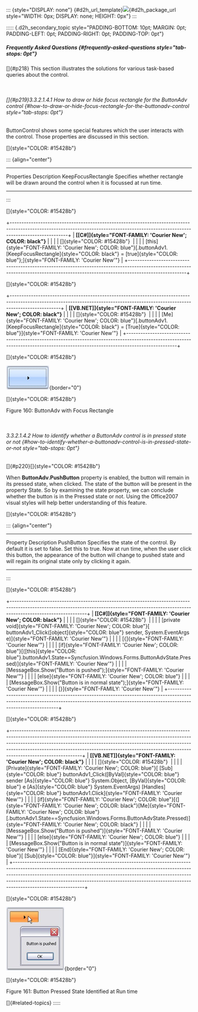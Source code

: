 ::: {style="DISPLAY: none"}
[](ms-xhelp:///?Id=d2h_url_template){#d2h_url_template}![](!package_url!){#d2h_package_url style="WIDTH: 0px; DISPLAY: none; HEIGHT: 0px"}
:::

::::: {.d2h_secondary_topic style="PADDING-BOTTOM: 10pt; MARGIN: 0pt; PADDING-LEFT: 0pt; PADDING-RIGHT: 0pt; PADDING-TOP: 0pt"}
##### Frequently Asked Questions {#frequently-asked-questions style="tab-stops: 0pt"}

[]{#p218} This section illustrates the solutions for various task-based queries about the control.

 

###### []{#p219}3.3.2.1.4.1 How to draw or hide focus rectangle for the ButtonAdv control {#how-to-draw-or-hide-focus-rectangle-for-the-buttonadv-control style="tab-stops: 0pt"}

ButtonControl shows some special features which the user interacts with the control. Those properties are discussed in this section.

[]{style="COLOR: #15428b"} 

::: {align="center"}
  -------------------- -----------------------------------------------------------------------------------------------
  Properties           Description
  KeepFocusRectangle   Specifies whether rectangle will be drawn around the control when it is focussed at run time.
  -------------------- -----------------------------------------------------------------------------------------------
:::

[]{style="COLOR: #15428b"} 

+------------------------------------------------------------------------------------------------------------------------------------------------------------------------------------+
| **[\[C#\]]{style="FONT-FAMILY: 'Courier New'; COLOR: black"}**                                                                                                                     |
|                                                                                                                                                                                    |
| []{style="COLOR: #15428b"}                                                                                                                                                         |
|                                                                                                                                                                                    |
| [this]{style="FONT-FAMILY: 'Courier New'; COLOR: blue"}[.buttonAdv1.[KeepFocusRectangle]{style="COLOR: black"} = [true]{style="COLOR: blue"};]{style="FONT-FAMILY: 'Courier New'"} |
+------------------------------------------------------------------------------------------------------------------------------------------------------------------------------------+

[]{style="COLOR: #15428b"} 

+---------------------------------------------------------------------------------------------------------------------------------------------------------------------------------+
| **[\[VB.NET\]]{style="FONT-FAMILY: 'Courier New'; COLOR: black"}**                                                                                                              |
|                                                                                                                                                                                 |
| []{style="COLOR: #15428b"}                                                                                                                                                      |
|                                                                                                                                                                                 |
| [Me]{style="FONT-FAMILY: 'Courier New'; COLOR: blue"}[.buttonAdv1.[KeepFocusRectangle]{style="COLOR: black"} = [True]{style="COLOR: blue"}]{style="FONT-FAMILY: 'Courier New'"} |
+---------------------------------------------------------------------------------------------------------------------------------------------------------------------------------+

[]{style="COLOR: #15428b"} 

![](ImagesExt/image76_159.jpg){border="0"}

[]{style="COLOR: #15428b"} 

Figure 160: ButtonAdv with Focus Rectangle

 

###### 3.3.2.1.4.2 How to identify whether a ButtonAdv control is in pressed state or not {#how-to-identify-whether-a-buttonadv-control-is-in-pressed-state-or-not style="tab-stops: 0pt"}

[]{#p220}[]{style="COLOR: #15428b"} 

When **ButtonAdv.PushButton** property is enabled, the button will remain in its pressed state, when clicked. The state of the button will be present in the property State. So by examining the state property, we can conclude whether the button is in the Pressed state or not. Using the Office2007 visual styles will help better understanding of this feature.

[]{style="COLOR: #15428b"} 

::: {align="center"}
  ------------ ---------------------------------------------------------------------------------------------------------------------------------------------------------------------------------------------------------------------------------------------------------------
  Property     Description
  PushButton   Specifies the state of the control. By default it is set to false. Set this to true. Now at run time, when the user click this button, the appearance of the button will change to pushed state and will regain its original state only by clicking it again.
  ------------ ---------------------------------------------------------------------------------------------------------------------------------------------------------------------------------------------------------------------------------------------------------------
:::

[]{style="COLOR: #15428b"} 

+--------------------------------------------------------------------------------------------------------------------------------------------------------------------------------------------+
| **[\[C#\]]{style="FONT-FAMILY: 'Courier New'; COLOR: black"}**                                                                                                                             |
|                                                                                                                                                                                            |
| []{style="COLOR: #15428b"}                                                                                                                                                                 |
|                                                                                                                                                                                            |
| [private void]{style="FONT-FAMILY: 'Courier New'; COLOR: blue"}[ buttonAdv1_Click([object]{style="COLOR: blue"} sender, System.EventArgs e)]{style="FONT-FAMILY: 'Courier New'"}           |
|                                                                                                                                                                                            |
| [{]{style="FONT-FAMILY: 'Courier New'"}                                                                                                                                                    |
|                                                                                                                                                                                            |
| [if]{style="FONT-FAMILY: 'Courier New'; COLOR: blue"}[([this]{style="COLOR: blue"}.buttonAdv1.State==Syncfusion.Windows.Forms.ButtonAdvState.Pressed)]{style="FONT-FAMILY: 'Courier New'"} |
|                                                                                                                                                                                            |
| [MessageBox.Show(\"Button is pushed\");]{style="FONT-FAMILY: 'Courier New'"}                                                                                                               |
|                                                                                                                                                                                            |
| [else]{style="FONT-FAMILY: 'Courier New'; COLOR: blue"}                                                                                                                                    |
|                                                                                                                                                                                            |
| [MessageBox.Show(\"Button is in normal state\");]{style="FONT-FAMILY: 'Courier New'"}                                                                                                      |
|                                                                                                                                                                                            |
| [}]{style="FONT-FAMILY: 'Courier New'"}                                                                                                                                                    |
+--------------------------------------------------------------------------------------------------------------------------------------------------------------------------------------------+

[]{style="COLOR: #15428b"} 

+------------------------------------------------------------------------------------------------------------------------------------------------------------------------------------------------------------------------------------------------------------------------------------------------------------------------------------------------------+
| **[\[VB.NET\]]{style="FONT-FAMILY: 'Courier New'; COLOR: black"}**                                                                                                                                                                                                                                                                                   |
|                                                                                                                                                                                                                                                                                                                                                      |
| []{style="COLOR: #15428b"}                                                                                                                                                                                                                                                                                                                           |
|                                                                                                                                                                                                                                                                                                                                                      |
| [Private]{style="FONT-FAMILY: 'Courier New'; COLOR: blue"}[ [Sub]{style="COLOR: blue"} buttonAdv1_Click([ByVal]{style="COLOR: blue"} sender [As]{style="COLOR: blue"} System.Object, [ByVal]{style="COLOR: blue"} e [As]{style="COLOR: blue"} System.EventArgs) [Handles]{style="COLOR: blue"} buttonAdv1.Click]{style="FONT-FAMILY: 'Courier New'"} |
|                                                                                                                                                                                                                                                                                                                                                      |
| [if]{style="FONT-FAMILY: 'Courier New'; COLOR: blue"}[(]{style="FONT-FAMILY: 'Courier New'; COLOR: black"}[Me]{style="FONT-FAMILY: 'Courier New'; COLOR: blue"}[.buttonAdv1.State==Syncfusion.Windows.Forms.ButtonAdvState.Pressed)]{style="FONT-FAMILY: 'Courier New'; COLOR: black"}                                                               |
|                                                                                                                                                                                                                                                                                                                                                      |
| [MessageBox.Show(\"Button is pushed\")]{style="FONT-FAMILY: 'Courier New'"}                                                                                                                                                                                                                                                                          |
|                                                                                                                                                                                                                                                                                                                                                      |
| [else]{style="FONT-FAMILY: 'Courier New'; COLOR: blue"}                                                                                                                                                                                                                                                                                              |
|                                                                                                                                                                                                                                                                                                                                                      |
| [MessageBox.Show(\"Button is in normal state\")]{style="FONT-FAMILY: 'Courier New'"}                                                                                                                                                                                                                                                                 |
|                                                                                                                                                                                                                                                                                                                                                      |
| [End]{style="FONT-FAMILY: 'Courier New'; COLOR: blue"}[ [Sub]{style="COLOR: blue"}]{style="FONT-FAMILY: 'Courier New'"}                                                                                                                                                                                                                              |
+------------------------------------------------------------------------------------------------------------------------------------------------------------------------------------------------------------------------------------------------------------------------------------------------------------------------------------------------------+

[]{style="COLOR: #15428b"} 

![](ImagesExt/image76_160.jpg){border="0"}

[]{style="COLOR: #15428b"} 

Figure 161: Button Pressed State Identified at Run time

[]{#related-topics}
:::::
